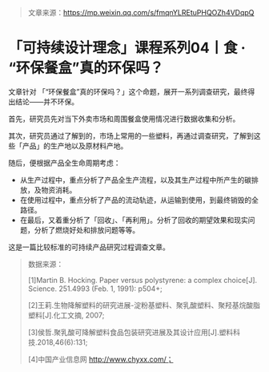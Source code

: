 > 文章来源：https://mp.weixin.qq.com/s/fmqnYLREtuPHQOZh4VDqpQ

# 「可持续设计理念」课程系列04丨食 · “环保餐盒”真的环保吗？

文章针对  「“环保餐盒”真的环保吗？」这个命题，展开一系列调查研究，最终得出结论——并不环保。



首先，研究员先对当下外卖市场和周围餐盒使用情况进行数据收集和分析。

其次，研究员通过了解到的，市场上常用的一些塑料，再通过调查研究，了解到这些「产品」的生产地以及原材料产地。

随后，便根据产品全生命周期考虑：

- 从生产过程中，重点分析了产品全生产流程，以及其生产过程中所产生的碳排放，及物资消耗。
- 在使用过程中，重点分析了产品的流动轨迹，从运输到使用，到最终销毁的全路径。
- 在最后，又着重分析了「回收」、「再利用」。分析了回收的期望效果和现实问题，分析了燃烧好处和排放问题等等。



这是一篇比较标准的可持续产品研究过程调查文章。



> 数据来源：
>
> [1]Martin B. Hocking. Paper versus polystyrene: a complex choice[J]. Science. 251.4993 (Feb. 1, 1991): p504+;
>
> [2]王莉.生物降解塑料的研究进展-淀粉基塑料、聚乳酸塑料、聚羟基烷酸脂塑料[J].化工文摘, 2007;
>
> [3]侯哲.聚乳酸可降解塑料食品包装研究进展及其设计应用[J].塑料科技.2018,46(6):131;
>
> [4]中国产业信息网 http://www.chyxx.com/；